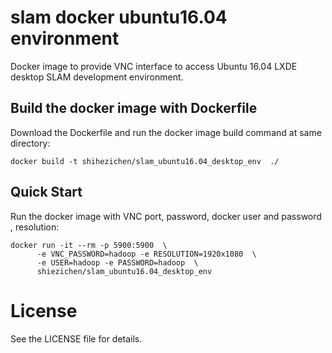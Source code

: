 slam docker ubuntu16.04 environment
=========================
Docker image to provide VNC interface to access Ubuntu 16.04 LXDE desktop SLAM development environment.

Build the docker image with Dockerfile
-------------------------
Download the Dockerfile and run the docker image build command at same directory:

```
docker build -t shihezichen/slam_ubuntu16.04_desktop_env  ./
```

Quick Start
-------------------------
Run the docker image with VNC port, password, docker user and password , resolution:

```
docker run -it --rm -p 5900:5900  \
      -e VNC_PASSWORD=hadoop -e RESOLUTION=1920x1080  \
      -e USER=hadoop -e PASSWORD=hadoop  \
      shiezichen/slam_ubuntu16.04_desktop_env
```


License
==================

See the LICENSE file for details.
